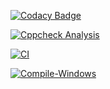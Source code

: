 [![Codacy Badge](https://app.codacy.com/project/badge/Grade/bbb71756400a4d52a23553af92297c12)](https://www.codacy.com/gh/sejal-patil-2112/M1_Snake_Game/dashboard?utm_source=github.com&amp;utm_medium=referral&amp;utm_content=sejal-patil-2112/M1_Snake_Game&amp;utm_campaign=Badge_Grade)

[![Cppcheck Analysis](https://github.com/sejal-patil-2112/M1_Snake_Game/actions/workflows/cppcheck.yml/badge.svg)](https://github.com/sejal-patil-2112/M1_Snake_Game/actions/workflows/cppcheck.yml)

[![CI](https://github.com/sejal-patil-2112/M1_Snake_Game/actions/workflows/CI.yml/badge.svg)](https://github.com/sejal-patil-2112/M1_Snake_Game/actions/workflows/CI.yml)

[![Compile-Windows](https://github.com/sejal-patil-2112/M1_Snake_Game/actions/workflows/compiler.yml/badge.svg)](https://github.com/sejal-patil-2112/M1_Snake_Game/actions/workflows/compiler.yml)
